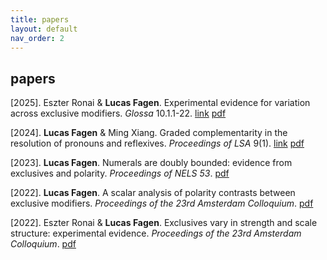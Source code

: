 ```yaml
---
title: papers
layout: default
nav_order: 2
---
```


## papers ##

[2025]. Eszter Ronai & **Lucas Fagen**. Experimental evidence for variation across exclusive modifiers. *Glossa* 10.1.1-22. [link](https://doi.org/10.16995/glossa.16797) [pdf](papers/exclusives-scalar-diversity-glossa2025.pdf)

[2024]. **Lucas Fagen** & Ming Xiang. Graded complementarity in the resolution of pronouns and reflexives. *Proceedings of LSA* 9(1). [link](https://journals.linguisticsociety.org/proceedings/index.php/PLSA/article/view/5697) [pdf](papers/pronouns-reflexives-lsa2024.pdf)

[2023]. **Lucas Fagen**. Numerals are doubly bounded: evidence from exclusives and polarity. *Proceedings of NELS 53*. [pdf](papers/exclusives-polarity-numerals-nels2023.pdf)

[2022]. **Lucas Fagen**. A scalar analysis of polarity contrasts between exclusive modifiers. *Proceedings of the 23rd Amsterdam Colloquium*. [pdf](papers/exclusives-polarity-ac2022.pdf)

[2022]. Eszter Ronai & **Lucas Fagen**. Exclusives vary in strength and scale structure: experimental evidence. *Proceedings of the 23rd Amsterdam Colloquium*. [pdf](papers/exclusives-scalar-diversity-ac2022.pdf)
